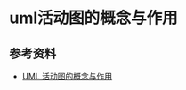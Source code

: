uml活动图的概念与作用
=====================

参考资料
--------
- [UML 活动图的概念与作用](http://www.uml.org.cn/oobject/201409092.asp)


